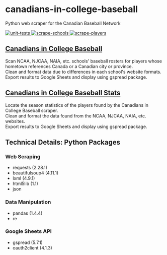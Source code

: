 # canadians-in-college-baseball
Python web scraper for the Canadian Baseball Network

<a href="https://github.com/peteb206/canadians-in-college-baseball/actions/workflows/unit-tests.yml" target="_blank">
    <img src="https://github.com/peteb206/canadians-in-college-baseball/actions/workflows/unit-tests.yml/badge.svg" alt="unit-tests" style="max-width: 100%;">
</a>
<a href="https://github.com/peteb206/canadians-in-college-baseball/actions/workflows/scrape-schools.yml" target="_blank">
    <img src="https://github.com/peteb206/canadians-in-college-baseball/actions/workflows/scrape-schools.yml/badge.svg" alt="scrape-schools" style="max-width: 100%;">
</a>
<a href="https://github.com/peteb206/canadians-in-college-baseball/actions/workflows/scrape-players.yml" target="_blank">
    <img src="https://github.com/peteb206/canadians-in-college-baseball/actions/workflows/scrape-players.yml/badge.svg" alt="scrape-players" style="max-width: 100%;">
</a>

## <a href="https://www.canadianbaseballnetwork.com/canadian-baseball-network-canadians-in-college" target="_blank">Canadians in College Baseball</a>
Scan NCAA, NJCAA, NAIA, etc. schools' baseball rosters for players whose hometown references Canada or a Canadian city or province.<br>
Clean and format data due to differences in each school's website formats.<br>
Export results to Google Sheets and display using gspread package.

## <a href="https://www.canadianbaseballnetwork.com/canadians-in-college-stats" target="_blank">Canadians in College Baseball Stats</a>
Locate the season statistics of the players found by the Canadians in College Baseball scraper.<br>
Clean and format the data found from the NCAA, NJCAA, NAIA, etc. websites.<br>
Export results to Google Sheets and display using gspread package.

## Technical Details: Python Packages
### Web Scraping
- requests (2.28.1)
- beautifulsoup4 (4.11.1)
- lxml (4.9.1)
- html5lib (1.1)
- json

### Data Manipulation
- pandas (1.4.4)
- re

### Google Sheets API
- gspread (5.7.1)
- oauth2client (4.1.3)